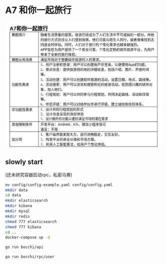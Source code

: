 # A7 和你一起旅行

![project.jpg](project.jpg)

## slowly start

(还未研究容器启动rpc，私密马赛)
```bash
mv config/config-example.yaml config/config.yaml
mkdir data
cd data
mkdir elasticsearch
mkdir kibana
mkdir mysql
mkdir redis
chmod 777 elasticsearch
chmod 777 kibana
cd ..
docker-compose up -d
```

```bash
go run bocchi/api
```

```bash
go run bocchi/rpc/user
```
